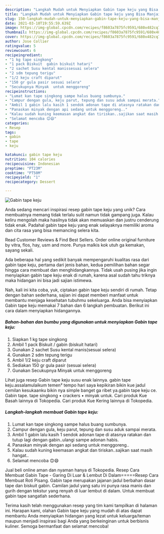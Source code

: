 ```yaml
---
description: "Langkah Mudah untuk Menyiapkan Gabin tape keju yang Bisa Manjain Lidah"
title: "Langkah Mudah untuk Menyiapkan Gabin tape keju yang Bisa Manjain Lidah"
slug: 150-langkah-mudah-untuk-menyiapkan-gabin-tape-keju-yang-bisa-manjain-lidah
date: 2021-03-10T19:55:59.639Z
image: https://img-global.cpcdn.com/recipes/f8603a7875fc9591/680x482cq70/gabin-tape-keju-foto-resep-utama.jpg
thumbnail: https://img-global.cpcdn.com/recipes/f8603a7875fc9591/680x482cq70/gabin-tape-keju-foto-resep-utama.jpg
cover: https://img-global.cpcdn.com/recipes/f8603a7875fc9591/680x482cq70/gabin-tape-keju-foto-resep-utama.jpg
author: Jose Collier
ratingvalue: 5
reviewcount: 6
recipeingredient:
- "1 kg tape singkong"
- "1 pack Biskuit  gabin biskuit hatari"
- "2 sachet Susu kental manissesuai selera"
- "2 sdm tepung terigu"
- "1/2 keju craft diparut"
- "150 gr gula pasir sesuai selera"
- "Secukupnya Minyak  untuk menggoreng"
recipeinstructions:
- "Lumat kan tape singkong sampe halus buang sumbunya."
- "Campur dengan gula, keju parut, tepung dan susu aduk sampai merata."
- "Ambil 1 gabin lalu kasih 1 sendok adonan tape di atasnya ratakan dan tutup lagi dengan gabin..ulangi sampe adonan habis."
- "Panaskan minyak dengan api sedang untuk menggoreng.."
- "Kalau sudah kuning keemasan angkat dan tiriskan..sajikan saat masih hangat.."
- "Selamat mencoba 😊😄"
categories:
- Resep
tags:
- gabin
- tape
- keju

katakunci: gabin tape keju 
nutrition: 104 calories
recipecuisine: Indonesian
preptime: "PT23M"
cooktime: "PT50M"
recipeyield: "1"
recipecategory: Dessert

---
```



![Gabin tape keju](https://img-global.cpcdn.com/recipes/f8603a7875fc9591/680x482cq70/gabin-tape-keju-foto-resep-utama.jpg)

Anda sedang mencari inspirasi resep gabin tape keju yang unik? Cara membuatnya memang tidak terlalu sulit namun tidak gampang juga. Kalau keliru mengolah maka hasilnya tidak akan memuaskan dan justru cenderung tidak enak. Padahal gabin tape keju yang enak selayaknya memiliki aroma dan cita rasa yang bisa memancing selera kita.

Read Customer Reviews &amp; Find Best Sellers. Order online original furniture by vitra, flos, hay, usm and more. Punya malkis kok utuh ga kemakan, sayang sekali.

Ada beberapa hal yang sedikit banyak mempengaruhi kualitas rasa dari gabin tape keju, pertama dari jenis bahan, kedua pemilihan bahan segar hingga cara membuat dan menghidangkannya. Tidak usah pusing jika ingin menyiapkan gabin tape keju enak di rumah, karena asal sudah tahu triknya maka hidangan ini bisa jadi sajian istimewa.


Nah, kali ini kita coba, yuk, ciptakan gabin tape keju sendiri di rumah. Tetap dengan bahan sederhana, sajian ini dapat memberi manfaat untuk membantu menjaga kesehatan tubuhmu sekeluarga. Anda bisa menyiapkan Gabin tape keju memakai 7 bahan dan 6 langkah pembuatan. Berikut ini cara dalam menyiapkan hidangannya.

<!--inarticleads1-->

##### Bahan-bahan dan bumbu yang digunakan untuk menyiapkan Gabin tape keju:

1. Siapkan 1 kg tape singkong
1. Ambil 1 pack Biskuit / gabin (biskuit hatari)
1. Gunakan 2 sachet Susu kental manis(sesuai selera)
1. Gunakan 2 sdm tepung terigu
1. Ambil 1/2 keju craft diparut
1. Sediakan 150 gr gula pasir (sesuai selera)
1. Gunakan Secukupnya Minyak  untuk menggoreng


Lihat juga resep Gabin tape keju susu enak lainnya. gabin tape keju.assalamulaikum temen² tempo hari saya kepikiran bikin kue jadul cemilan kesukaanku bikin nya simple banget ga ribet ya.gabin tape keju ce. Gabin tape. tape singkong • crackers • minyak untuk. Cari produk Kue Basah lainnya di Tokopedia. Cari produk Kue Kering lainnya di Tokopedia. 

<!--inarticleads2-->

##### Langkah-langkah membuat Gabin tape keju:

1. Lumat kan tape singkong sampe halus buang sumbunya.
1. Campur dengan gula, keju parut, tepung dan susu aduk sampai merata.
1. Ambil 1 gabin lalu kasih 1 sendok adonan tape di atasnya ratakan dan tutup lagi dengan gabin..ulangi sampe adonan habis.
1. Panaskan minyak dengan api sedang untuk menggoreng..
1. Kalau sudah kuning keemasan angkat dan tiriskan..sajikan saat masih hangat..
1. Selamat mencoba 😊😄


Jual beli online aman dan nyaman hanya di Tokopedia. Resep Cara Membuat Gabin Tape - Garing Di Luar &amp; Lembut Di Dalam=====Resep Cara Membuat Roti Pisang. Gabin tape merupakan jajanan jadul berbahan dasar tape dan biskuit gabin. Camilan jadul yang satu ini punya rasa manis dan gurih dengan tekstur yang renyah di luar lembut di dalam. Untuk membuat gabin tape sangatlah sederhana. 

Terima kasih telah menggunakan resep yang tim kami tampilkan di halaman ini. Harapan kami, olahan Gabin tape keju yang mudah di atas dapat membantu Anda menyiapkan hidangan yang lezat untuk keluarga/teman maupun menjadi inspirasi bagi Anda yang berkeinginan untuk berbisnis kuliner. Semoga bermanfaat dan selamat mencoba!
